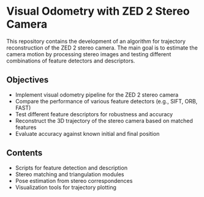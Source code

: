 # Visual Odometry with ZED 2 Stereo Camera

This repository contains the development of an algorithm for trajectory reconstruction of the ZED 2 stereo camera. The main goal is to estimate the camera motion by processing stereo images and testing different combinations of feature detectors and descriptors.

## Objectives

- Implement visual odometry pipeline for the ZED 2 stereo camera
- Compare the performance of various feature detectors (e.g., SIFT, ORB, FAST)
- Test different feature descriptors for robustness and accuracy
- Reconstruct the 3D trajectory of the stereo camera based on matched features
- Evaluate accuracy against known initial and final position

## Contents

- Scripts for feature detection and description
- Stereo matching and triangulation modules
- Pose estimation from stereo correspondences
- Visualization tools for trajectory plotting
